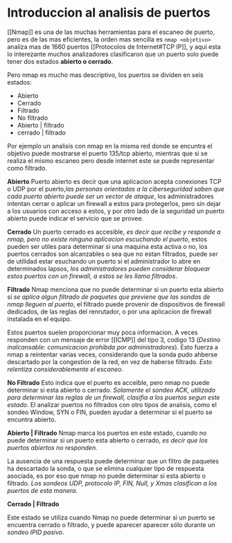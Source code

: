 # Introduccion al analisis de puertos
[[Nmap]] es una de las muchas herramientas para el escaneo de puerto, pero es de las mas eficientes, la orden mas sencilla es ` nmap <objetivo> ` analiza mas de 1660 puertos [[Protocolos de Internet#TCP IP]], y aqui esta lo interezante muchos analizadores clasificaron que un puerto solo puede tener dos estados **abierto o cerrado**.

Pero nmap es mucho mas descriptivo, los puertos se dividen en seis estados:
- Abierto
- Cerrado
- Filtrado
- No filtrado
- Abierto | filtrado 
- cerrado | filtrado

Por ejemplo un analisis con nmap en la misma red donde se encuntra el objetivo puede mostrarse el puerto 135/tcp abierto, mientras que si se realiza el mismo escaneo pero desde internet este se puede representar como filtrado.

**Abierto**
Puerto abierto es decir que una aplicacion acepta conexiones TCP o UDP por el puerto,*las personas orientadas a la ciberseguridad saben que cada puerto abierto puede ser un vector de ataque*, los administradores intentan cerrar o aplicar un firewall a estos para protegerlos, pero sin dejar a los usuarios con acceso a estos, y por otro lado de la seguridad un puerto abierto puede indicar el servicio que se provee.

**Cerrado**
Un puerto cerrado es accesible, *es decir que recibe y responde a nmap, pero no existe ninguna aplicacion escuchando el puerto*, estos pueden ser utiles para determinar si una maquina esta activa o no, los puertos cerrados son alcanzables o sea que no estan filtrados, puede ser de utilidad estar esuchando un puerto si el administrador lo abre en determinados lapsos, *los administradores pueden considerar bloquear estos puertos con un firewall, a estos se les llama filtrados*.

**Filtrado**
Nmap menciona que no puede determinar si un puerto esta abierto si *se aplica algun filtrado de paquetes que previene que las sondas de nmap lleguen al puerto*, el filtrado puede provenir de dispositivos de firewall dedicados, de las reglas del renrutador, o por una aplicacion de firewall instalada en el equipo.

Estos puertos suelen proporcionar muy poca informacion. A veces responden con un mensaje de error [[ICMP]] del tipo 3, codigo 13 (*Destino inalcansable: comunicacion prohibda por administradores*). Esto fuerza a nmap a reintentar varias veces, considerando que la sonda pudo ahberse descartado por la congestion de la red, en vez de haberse filtrado. *Esto relentiza considerablemente el escaneo*.

**No Filtrado**
Esto indica que el puerto es acceible, pero nmap no puede determinar si esta abierto o cerrado.
*Solamente el sondeo ACK, utilizado para determinar las reglas de un firewall, clasifia a los puertos segun este estado*. El analizar puertos no filtrados con otro tipos de analisis, como el sondeo Window, SYN o FIN, pueden ayudar a determinar si el puerto se encuntra abierto.

**Abierto | Filtrado**
Nmap marca los puertos en este estado, cuando no puede determinar si un puerto esta abierto o cerrado, *es decir que los puertos abiertos no responden.*

La ausencia de una respuesta puede determinar que un filtro de paquetes ha descartado la sonda, o que se elimina cualquier tipo de respuesta asociada, es por eso que nmap no puede determinar si esta abierto o filtrado. *Los sondeos UDP, protocolo IP, FIN, Null, y Xmas clasifican a los puertos de esta manera.*

**Cerrado | Filtrado**

Este estado se utiliza cuando Nmap no puede determinar si un puerto se encuentra cerrado o filtrado, y puede aparecer aparecer sólo durante un *sondeo IPID pasivo*.